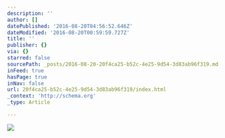 ```yaml
---
description: ''
author: []
datePublished: '2016-08-20T04:56:52.646Z'
dateModified: '2016-08-20T00:59:59.727Z'
title: ''
publisher: {}
via: {}
starred: false
sourcePath: _posts/2016-08-20-20f4ca25-b52c-4e25-9d54-3d83ab96f319.md
inFeed: true
hasPage: true
inNav: false
url: 20f4ca25-b52c-4e25-9d54-3d83ab96f319/index.html
_context: 'http://schema.org'
_type: Article

---
```

![](https://the-grid-user-content.s3-us-west-2.amazonaws.com/5ab3fbe9-5759-43be-83da-5c6a2949aab0.jpg)